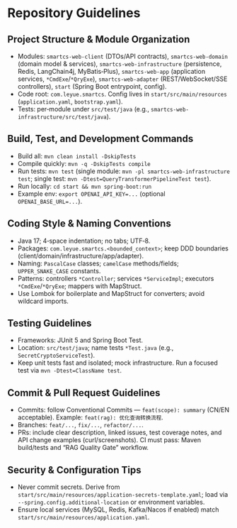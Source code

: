 # Repository Guidelines

## Project Structure & Module Organization
- Modules: `smartcs-web-client` (DTOs/API contracts), `smartcs-web-domain` (domain model & services), `smartcs-web-infrastructure` (persistence, Redis, LangChain4j, MyBatis‑Plus), `smartcs-web-app` (application services, `*CmdExe`/`*QryExe`), `smartcs-web-adapter` (REST/WebSocket/SSE controllers), `start` (Spring Boot entrypoint, config).
- Code root: `com.leyue.smartcs`. Config lives in `start/src/main/resources` (`application.yaml`, `bootstrap.yaml`).
- Tests: per‑module under `src/test/java` (e.g., `smartcs-web-infrastructure/src/test/java`).

## Build, Test, and Development Commands
- Build all: `mvn clean install -DskipTests`
- Compile quickly: `mvn -q -DskipTests compile`
- Run tests: `mvn test` (single module: `mvn -pl smartcs-web-infrastructure test`; single test: `mvn -Dtest=QueryTransformerPipelineTest test`).
- Run locally: `cd start && mvn spring-boot:run`
- Example env: `export OPENAI_API_KEY=...` (optional `OPENAI_BASE_URL=...`).

## Coding Style & Naming Conventions
- Java 17; 4‑space indentation; no tabs; UTF‑8.
- Packages: `com.leyue.smartcs.<bounded_context>`; keep DDD boundaries (client/domain/infrastructure/app/adapter).
- Naming: `PascalCase` classes; `camelCase` methods/fields; `UPPER_SNAKE_CASE` constants.
- Patterns: controllers `*Controller`; services `*ServiceImpl`; executors `*CmdExe`/`*QryExe`; mappers with MapStruct.
- Use Lombok for boilerplate and MapStruct for converters; avoid wildcard imports.

## Testing Guidelines
- Frameworks: JUnit 5 and Spring Boot Test.
- Location: `src/test/java`; name tests `*Test.java` (e.g., `SecretCryptoServiceTest`).
- Keep unit tests fast and isolated; mock infrastructure. Run a focused test via `mvn -Dtest=ClassName test`.

## Commit & Pull Request Guidelines
- Commits: follow Conventional Commits — `feat(scope): summary` (CN/EN acceptable). Example: `feat(rag): 优化查询转换流程`.
- Branches: `feat/...`, `fix/...`, `refactor/...`.
- PRs: include clear description, linked issues, test coverage notes, and API change examples (curl/screenshots). CI must pass: Maven build/tests and “RAG Quality Gate” workflow.

## Security & Configuration Tips
- Never commit secrets. Derive from `start/src/main/resources/application-secrets-template.yaml`; load via `--spring.config.additional-location` or environment variables.
- Ensure local services (MySQL, Redis, Kafka/Nacos if enabled) match `start/src/main/resources/application.yaml`.

